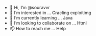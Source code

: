 - 👋 Hi, I’m @souravvr
- 👀 I’m interested in ... Cracling exploitimg
- 🌱 I’m currently learning ... Java
- 💞️ I’m looking to collaborate on ... Html
- 📫 How to reach me ... Help

<!---
souravvr/souravvr is a ✨ special ✨ repository because its `README.md` (this file) appears on your GitHub profile.
You can click the Preview link to take a look at your changes.
--->

